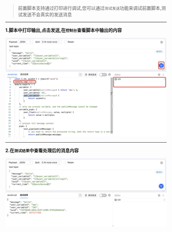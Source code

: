 > 前置脚本支持通过打印进行调试,您可以通过`测试发送`功能来调试前置脚本,测试发送不会真实的发送消息

---

**1.脚本中打印输出,点击发送,在`控制台`查看脚本中输出的内容**

![模板变量](../_media/pre-publish-script-debug-1.jpg ':size=700')

---

**2.在`测试结果`中查看处理后的消息内容**

![模板变量](../_media/pre-publish-script-debug-2.jpg ':size=700')
